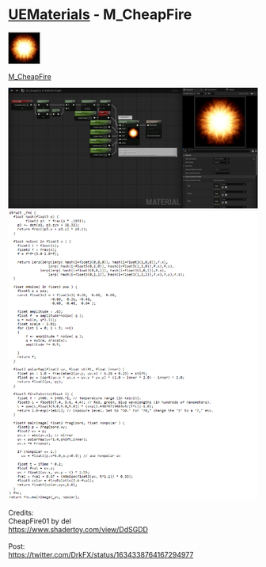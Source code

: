 # <a href="..">UEMaterials</a> - M_CheapFire
<img src="M_CheapFire_00.jpeg" width="64px" /><br/>

<a href="../M_CheapFire.uasset">M_CheapFire</a><br/>

<img src="M_CheapFire_01.jpeg" width="640px" /><br/>
<img src="M_CheapFire_02.png" width="640px" /><br/>

Credits:<br/>
CheapFire01 by del<br/>
<a href="https://www.shadertoy.com/view/DdSGDD">https://www.shadertoy.com/view/DdSGDD</a><br/>
<br/>
Post:<br/>
<a href="https://twitter.com/DrkFX/status/1634338764167294977">https://twitter.com/DrkFX/status/1634338764167294977</a><br/>